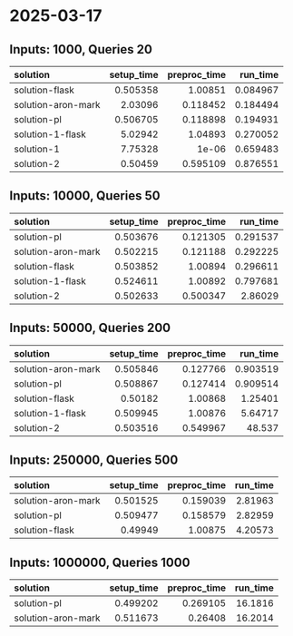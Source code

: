 # 2025-03-17

## Inputs: 1000, Queries 20

| solution           |   setup_time |   preproc_time |   run_time |
|:-------------------|-------------:|---------------:|-----------:|
| solution-flask     |     0.505358 |       1.00851  |   0.084967 |
| solution-aron-mark |     2.03096  |       0.118452 |   0.184494 |
| solution-pl        |     0.506705 |       0.118898 |   0.194931 |
| solution-1-flask   |     5.02942  |       1.04893  |   0.270052 |
| solution-1         |     7.75328  |       1e-06    |   0.659483 |
| solution-2         |     0.50459  |       0.595109 |   0.876551 |

## Inputs: 10000, Queries 50

| solution           |   setup_time |   preproc_time |   run_time |
|:-------------------|-------------:|---------------:|-----------:|
| solution-pl        |     0.503676 |       0.121305 |   0.291537 |
| solution-aron-mark |     0.502215 |       0.121188 |   0.292225 |
| solution-flask     |     0.503852 |       1.00894  |   0.296611 |
| solution-1-flask   |     0.524611 |       1.00892  |   0.797681 |
| solution-2         |     0.502633 |       0.500347 |   2.86029  |

## Inputs: 50000, Queries 200

| solution           |   setup_time |   preproc_time |   run_time |
|:-------------------|-------------:|---------------:|-----------:|
| solution-aron-mark |     0.505846 |       0.127766 |   0.903519 |
| solution-pl        |     0.508867 |       0.127414 |   0.909514 |
| solution-flask     |     0.50182  |       1.00868  |   1.25401  |
| solution-1-flask   |     0.509945 |       1.00876  |   5.64717  |
| solution-2         |     0.503516 |       0.549967 |  48.537    |

## Inputs: 250000, Queries 500

| solution           |   setup_time |   preproc_time |   run_time |
|:-------------------|-------------:|---------------:|-----------:|
| solution-aron-mark |     0.501525 |       0.159039 |    2.81963 |
| solution-pl        |     0.509477 |       0.158579 |    2.82959 |
| solution-flask     |     0.49949  |       1.00875  |    4.20573 |

## Inputs: 1000000, Queries 1000

| solution           |   setup_time |   preproc_time |   run_time |
|:-------------------|-------------:|---------------:|-----------:|
| solution-pl        |     0.499202 |       0.269105 |    16.1816 |
| solution-aron-mark |     0.511673 |       0.26408  |    16.2014 |